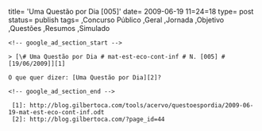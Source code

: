 
title= 'Uma Questão por Dia [005]'
date= 2009-06-19 11=24=18
type= post
status= publish
tags=
,Concurso Público
,Geral
,Jornada
,Objetivo
,Questões
,Resumos
,Simulado
~~~~~~
<!-- google_ad_section_start -->

> [\# Uma Questão por Dia # mat-est-eco-cont-inf # N. [005] # [19/06/2009]][1]

O que quer dizer: [Uma Questão por Dia][2]?

<!-- google_ad_section_end -->

 [1]: http://blog.gilbertoca.com/tools/acervo/questoespordia/2009-06-19-mat-est-eco-cont-inf.odt
 [2]: http://blog.gilbertoca.com/?page_id=44